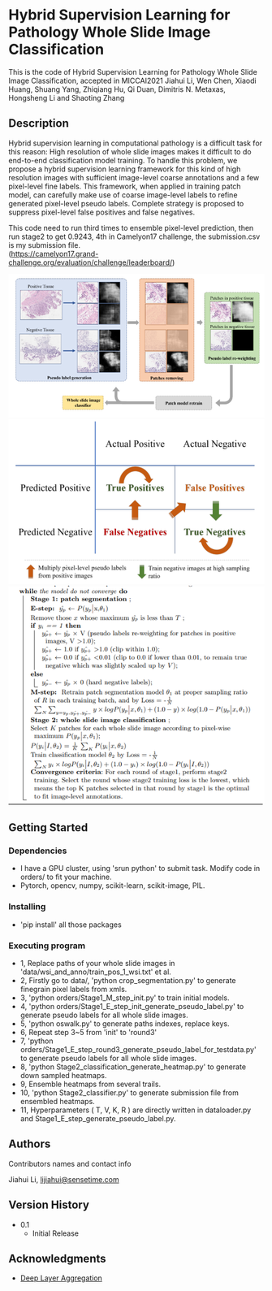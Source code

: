 # Hybrid Supervision Learning for Pathology Whole Slide Image Classification

This is the code of 
Hybrid Supervision Learning for Pathology Whole Slide Image Classification, accepted in MICCAI2021
Jiahui Li, Wen Chen, Xiaodi Huang, Shuang Yang, Zhiqiang Hu, Qi Duan, Dimitris N. Metaxas, Hongsheng Li and Shaoting Zhang


## Description

Hybrid supervision learning in computational pathology is a difficult task for this reason:
High resolution of whole slide images makes it difficult to do end-to-end
classification model training. To handle this problem, we
propose a hybrid supervision learning framework for this kind of high resolution images with sufficient image-level coarse annotations and a few
pixel-level fine labels. This framework, when applied in training patch
model, can carefully make use of coarse image-level labels to refine generated pixel-level pseudo labels. Complete strategy is proposed to suppress
pixel-level false positives and false negatives.

This code need to run third times to ensemble pixel-level prediction, then run stage2 to 
get 0.9243, 4th in Camelyon17 challenge, the submission.csv is my submission file.  
(https://camelyon17.grand-challenge.org/evaluation/challenge/leaderboard/)

![alt text](git_shows/pipeline.png)
![alt text](git_shows/strategy.png)
![alt text](git_shows/formula.png)

## Getting Started

### Dependencies

* I have a GPU cluster, using 'srun python' to submit task. Modify code in orders/ to fit your machine.
* Pytorch, opencv, numpy, scikit-learn, scikit-image, PIL. 

### Installing

* 'pip install' all those packages 

### Executing program

* 1,  Replace paths of your whole slide images in 'data/wsi_and_anno/train_pos_1_wsi.txt' et al.
* 2,  Firstly go to data/, 'python crop_segmentation.py' to generate finegrain pixel labels from xmls.
* 3,  'python orders/Stage1_M_step_init.py' to train initial models.
* 4,  'python orders/Stage1_E_step_init_generate_pseudo_label.py' to generate pseudo labels for all whole slide images.
* 5,  'python oswalk.py' to generate paths indexes, replace keys.
* 6,  Repeat step 3~5 from 'init' to 'round3'
* 7,  'python orders/Stage1_E_step_round3_generate_pseudo_label_for_testdata.py' to generate pseudo labels for all whole slide images.
* 8,  'python Stage2_classification_generate_heatmap.py' to generate down sampled heatmaps.
* 9,  Ensemble heatmaps from several trails.
* 10, 'python Stage2_classifier.py' to generate submission file from ensembled heatmaps.
* 11, Hyperparameters ( T, V, K, R ) are directly written in dataloader.py and Stage1_E_step_generate_pseudo_label.py.

## Authors

Contributors names and contact info

Jiahui Li, lijiahui@sensetime.com

## Version History

* 0.1
    * Initial Release

## Acknowledgments
* [Deep Layer Aggregation](https://github.com/ucbdrive/dla)


